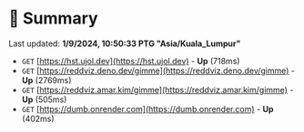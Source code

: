 # 📖 Summary
Last updated: **1/9/2024, 10:50:33 PTG "Asia/Kuala_Lumpur"**

- `GET` [https://hst.ujol.dev](https://hst.ujol.dev) - **Up** (718ms)
- `GET` [https://reddviz.deno.dev/gimme](https://reddviz.deno.dev/gimme) - **Up** (2769ms)
- `GET` [https://reddviz.amar.kim/gimme](https://reddviz.amar.kim/gimme) - **Up** (505ms)
- `GET` [https://dumb.onrender.com](https://dumb.onrender.com) - **Up** (402ms)
